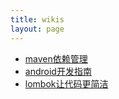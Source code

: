 ```yaml
---
title: wikis
layout: page
---
```


* [maven依赖管理](maven-dependency.html)
* [android开发指南](android-development-guideline.html)
* [lombok让代码更简洁](lombok.html)
